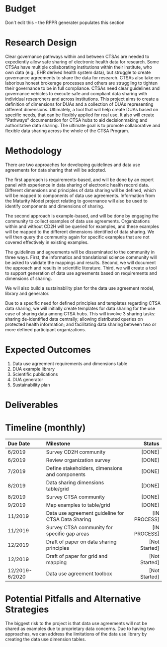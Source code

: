 # Budget
Don't edit this - the RPPR generater populates this section

# Research Design
Clear governance pathways within and between CTSAs are needed to expediently allow safe sharing of electronic health data for research. Some CTSAs have multiple collaborating institutions within their institute, who own data (e.g., EHR derived health system data), but struggle to create governance agreements to share the data for research. CTSAs also take on laborious honest brokerage processes and others are struggling to tighten their governance to be in full compliance. CTSAs need clear guidelines and governance vehicles to execute safe and compliant data sharing with individual researchers and across institutions. This project aims to create a definition of dimensions for DUAs and a collection of DUAs representing different dimensions. Ultimately, a tool that will help create DUAs based on specific needs, that can be flexibly applied for real use. It also will create "Pathways" documentation for CTSA hubs to aid decisionmaking and authoritative data sharing. The ultimate goal is to promote collaborative and flexible data sharing across the whole of the CTSA Program.

# Methodology
There are two approaches for developing guidelines and data use agreements for data sharing that will be adopted. 

The first approach is requirements-based, and will be done by an expert panel with experience in data sharing of electronic health record data. Different dimensions and principles of data sharing will be defined, which will be mapped to components of data use agreements. Information from the Maturity Model project relating to governance will also be used to identify components and dimensions of sharing. 

The second approach is example-based, and will be done by engaging the community to collect examples of data use agreements. Organizations within and without CD2H will be queried for examples, and these examples will be mapped to the different dimensions identified of data sharing. We will then query the community again for specific examples that are not covered effectively in existing examples. 

The guidelines and agreements will be disseminated to the community in three ways. First, the informatics and translational science community will be asked to validate the mappings and results. Second, we will document the approach and results in scientific literature. Third, we will create a tool to support generation of data use agreements based on requirements and dimensions of sharing.

We will also build a sustainability plan for the data use agreement model, library and generator.

Due to a specific need for defined principles and templates regarding CTSA data sharing, we will initially create templates for data sharing for the use case of sharing data among CTSA hubs. This will involve 3 sharing tasks: sharing de-identified data centrally; allowing distributed queries on protected health information; and facilitating data sharing between two or more defined participant organizations.

# Expected Outcomes
1. Data use agreement requirements and dimensions table
2. DUA example library
3. Scientific publications
4. DUA generator
5. Sustainability plan

# Deliverables

# Timeline (monthly)
 Due Date | Milestone    | Status     | 
|:----------|:--------------|------------:|
6/2019 | Survey CD2H community | [DONE]
6/2019 | Review organization survey | [DONE]
7/2019 | Define stakeholders, dimensions and components |[DONE]
8/2019 | Data sharing dimensions table/grid | [DONE]
8/2019 | Survey CTSA community  | [DONE] 
9/2019 | Map examples to table/grid | [DONE]
11/2019 | Data use agreement guideline for CTSA Data Sharing | [IN PROCESS]
11/2019 | Survey CTSA community for specific gap areas | [IN PROCESS]
12/2019 | Draft of paper on data sharing principles | [Not Started]
12/2019 | Draft of paper for grid and mapping | [Not Started]
12/2019-6/2020 | Data use agreement toolbox | [Not Started]

# Potential Pitfalls and Alternative Strategies
The biggest risk to the project is that data use agreements will not be shared as examples due to proprietary data concerns. Due to having two approaches, we can address the limitations of the data use library by creating the data use dimension tables. 
